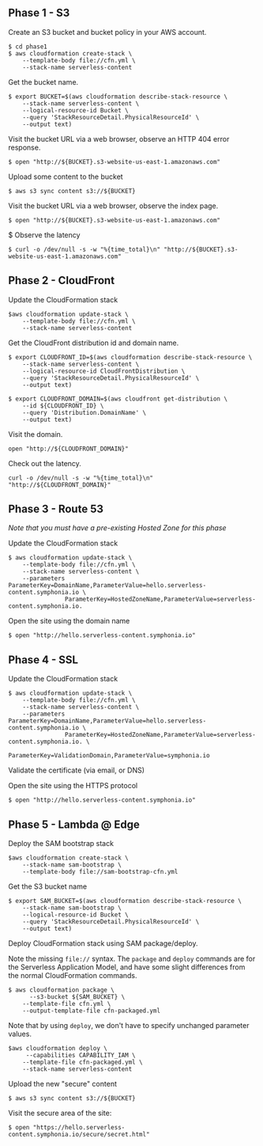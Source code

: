 ## Phase 1 - S3

Create an S3 bucket and bucket policy in your AWS account.

```
$ cd phase1
$ aws cloudformation create-stack \
    --template-body file://cfn.yml \
    --stack-name serverless-content
```

Get the bucket name.

```
$ export BUCKET=$(aws cloudformation describe-stack-resource \
    --stack-name serverless-content \
    --logical-resource-id Bucket \
    --query 'StackResourceDetail.PhysicalResourceId' \
    --output text)
```

Visit the bucket URL via a web browser, observe an HTTP 404 error response.

```
$ open "http://${BUCKET}.s3-website-us-east-1.amazonaws.com"
```

Upload some content to the bucket

```
$ aws s3 sync content s3://${BUCKET}
```

Visit the bucket URL via a web browser, observe the index page.

```
$ open "http://${BUCKET}.s3-website-us-east-1.amazonaws.com"
```

$ Observe the latency

```
$ curl -o /dev/null -s -w "%{time_total}\n" "http://${BUCKET}.s3-website-us-east-1.amazonaws.com"
```

## Phase 2 - CloudFront

Update the CloudFormation stack

```
$aws cloudformation update-stack \
    --template-body file://cfn.yml \
    --stack-name serverless-content
```

Get the CloudFront distribution id and domain name.

```
$ export CLOUDFRONT_ID=$(aws cloudformation describe-stack-resource \
    --stack-name serverless-content \
    --logical-resource-id CloudFrontDistribution \
    --query 'StackResourceDetail.PhysicalResourceId' \
    --output text)

$ export CLOUDFRONT_DOMAIN=$(aws cloudfront get-distribution \
    --id ${CLOUDFRONT_ID} \
    --query 'Distribution.DomainName' \
    --output text)
```

Visit the domain.

```
open "http://${CLOUDFRONT_DOMAIN}"
```

Check out the latency.

```
curl -o /dev/null -s -w "%{time_total}\n" "http://${CLOUDFRONT_DOMAIN}"
```

## Phase 3 - Route 53

*Note that you must have a pre-existing Hosted Zone for this phase*

Update the CloudFormation stack

```
$ aws cloudformation update-stack \
    --template-body file://cfn.yml \
    --stack-name serverless-content \
    --parameters ParameterKey=DomainName,ParameterValue=hello.serverless-content.symphonia.io \
                ParameterKey=HostedZoneName,ParameterValue=serverless-content.symphonia.io.
```

Open the site using the domain name

```
$ open "http://hello.serverless-content.symphonia.io"
```

## Phase 4 - SSL

Update the CloudFormation stack

```
$ aws cloudformation update-stack \
    --template-body file://cfn.yml \
    --stack-name serverless-content \
    --parameters ParameterKey=DomainName,ParameterValue=hello.serverless-content.symphonia.io \
                ParameterKey=HostedZoneName,ParameterValue=serverless-content.symphonia.io. \
                ParameterKey=ValidationDomain,ParameterValue=symphonia.io
```

Validate the certificate (via email, or DNS)

Open the site using the HTTPS protocol

```
$ open "http://hello.serverless-content.symphonia.io"
```

## Phase 5 - Lambda @ Edge

Deploy the SAM bootstrap stack

```
$aws cloudformation create-stack \
    --stack-name sam-bootstrap \
    --template-body file://sam-bootstrap-cfn.yml
```

Get the S3 bucket name

```
$ export SAM_BUCKET=$(aws cloudformation describe-stack-resource \
    --stack-name sam-bootstrap \
    --logical-resource-id Bucket \
    --query 'StackResourceDetail.PhysicalResourceId' \
    --output text)
```

Deploy CloudFormation stack using SAM package/deploy.

Note the missing `file://` syntax. The `package` and `deploy` commands are for the Serverless Application Model, and have some slight differences from the normal CloudFormation commands.

```
$ aws cloudformation package \
      --s3-bucket ${SAM_BUCKET} \
    --template-file cfn.yml \
    --output-template-file cfn-packaged.yml
```

Note that by using `deploy`, we don't have to specify unchanged parameter values.

```
$aws cloudformation deploy \
     --capabilities CAPABILITY_IAM \
    --template-file cfn-packaged.yml \
    --stack-name serverless-content
```

Upload the new "secure" content

```
$ aws s3 sync content s3://${BUCKET}
```

Visit the secure area of the site:

```
$ open "https://hello.serverless-content.symphonia.io/secure/secret.html"
```